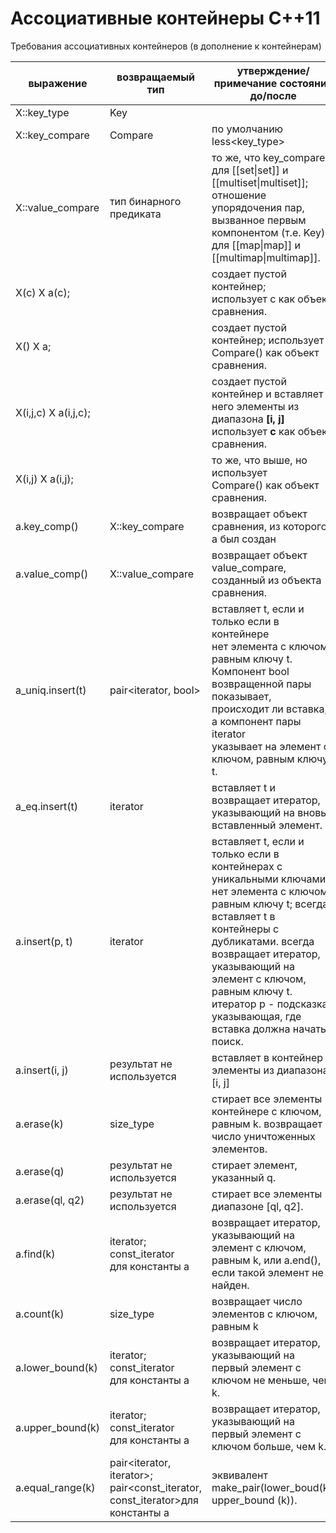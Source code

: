 # Ассоциативные контейнеры C++11 #

Требования ассоциативных контейнеров (в дополнение к контейнерам)

| выражение            | возвращаемый тип                                                                       | утверждение/примечание состояние до/после                                                                                                                                                                                                                                                                       |
| -------------------- | -------------------------------------------------------------------------------------- | --------------------------------------------------------------------------------------------------------------------------------------------------------------------------------------------------------------------------------------------------------------------------------------------------------------- |
| X::key_type          | Key                                                                                    |                                                                                                                                                                                                                                                                                                                 |
| X::key_compare       | Compare                                                                                | по умолчанию less<key_type>                                                                                                                                                                                                                                                                                     |
| X::value_compare     | тип бинарного предиката                                                                | то же, что key_compare для [[set\|set]] и [[multiset\|multiset]];<br>отношение упорядочения пар, вызванное первым компонентом (т.е. Key), для [[map\|map]] и [[multimap\|multimap]].                                                                                                                            |
| X(c) X a(c);         |                                                                                        | создает пустой контейнер;<br>использует с как объект сравнения.                                                                                                                                                                                                                                                 |
| X() X a;             |                                                                                        | создает пустой контейнер; использует<br>Compare() как объект сравнения.                                                                                                                                                                                                                                         |
| X(i,j,c) X a(i,j,c); |                                                                                        | cоздает пустой контейнер и вставляет в него элементы из диапазона **[i, j]** использует **с** как объект сравнения.                                                                                                                                                                                             |
| X(i,j) X a(i,j);     |                                                                                        | то же, что выше, но использует<br>Compare() как объект сравнения.                                                                                                                                                                                                                                               |
| a.key_comp()         | X::key_compare                                                                         | возвращает объект сравнения, из которого а был создан                                                                                                                                                                                                                                                           |
| a.value_comp()       | X::value_compare                                                                       | возвращает объект value_compare, созданный из объекта сравнения.                                                                                                                                                                                                                                                |
| a_uniq.insert(t)     | pair<iterator, bool>                                                                   | вставляет t, если и только если в контейнере<br>нет элемента с ключом, равным ключу t.<br>Компонент bool возвращенной пары показывает,<br>происходит ли вставка, а компонент пары iterator<br>указывает на элемент с ключом, равным ключу t.                                                                    |
| a_eq.insert(t)       | iterator                                                                               | вставляет t и возвращает итератор,<br>указывающий на вновь вставленный элемент.                                                                                                                                                                                                                                 |
| a.insert(p, t)       | iterator                                                                               | вставляет t, если и только если в контейнерах с<br>уникальными ключами нет элемента с ключом, равным ключу t; всегда вставляет t в контейнеры с дубликатами. всегда возвращает итератор, указывающий на элемент с ключом, равным ключу t. итератор p - подсказка, указывающая, где вставка должна начать поиск. |
| a.insert(i, j)       | результат не<br>используется                                                           | вставляет в контейнер элементы из диапазона [i, j]                                                                                                                                                                                                                                                              |
| a.erase(k)           | size_type                                                                              | стирает все элементы в контейнере с ключом, равным k. возвращает число уничтоженных элементов.                                                                                                                                                                                                                  |
| a.erase(q)           | результат не используется                                                              | стирает элемент, указанный q.                                                                                                                                                                                                                                                                                   |
| a.erase(ql, q2)      | результат не<br>используется                                                           | стирает все элементы в диапазоне [ql, q2].                                                                                                                                                                                                                                                                      |
| a.find(k)            | iterator; const_iterator<br>для константы a                                            | возвращает итератор, указывающий на элемент с ключом, равным k, или a.end(), если такой элемент не найден.                                                                                                                                                                                                      |
| a.count(k)           | size_type                                                                              | возвращает число элементов с ключом, равным k                                                                                                                                                                                                                                                                   |
| a.lower_bound(k)     | iterator; const_iterator<br>для константы a                                            | возвращает итератор, указывающий на<br>первый элемент с ключом не меньше, чем k.                                                                                                                                                                                                                                |
| a.upper_bound(k)     | iterator; const_iterator<br>для константы a                                            | возвращает итератор, указывающий на<br>первый элемент с ключом больше, чем k.                                                                                                                                                                                                                                   |
| a.equal_range(k)     | pair<iterator, itеrator>;<br>pair<const_iterator,<br>const_iterator>для<br>константы a | эквивалент make_pair(lower_boud(k), upper_bound (k)).                                                                                                                                                                                                                                                           |




